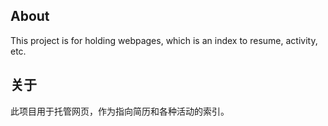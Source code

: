 ## About  
This project is for holding webpages, which is an index to resume, activity, etc.
## 关于  
此项目用于托管网页，作为指向简历和各种活动的索引。
